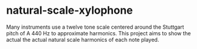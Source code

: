# natural-scale-xylophone
Many instruments use a twelve tone scale centered around the Stuttgart pitch of A 440 Hz to approximate harmonics. This project aims to show the actual the actual natural scale harmonics of each note played.
